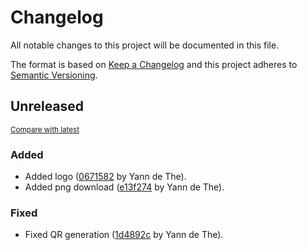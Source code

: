 # Changelog

All notable changes to this project will be documented in this file.

The format is based on [Keep a Changelog](http://keepachangelog.com/en/1.0.0/)
and this project adheres to [Semantic Versioning](http://semver.org/spec/v2.0.0.html).

<!-- insertion marker -->
## Unreleased

<small>[Compare with latest](https://github.com/ydethe/qrgen/compare/0fb48dd34c26774884b960a3eb32a5f23abd1357...HEAD)</small>

### Added

- Added logo ([0671582](https://github.com/ydethe/qrgen/commit/067158228e74ba4e337b804a5fb026350a8f808d) by Yann de The).
- Added png download ([e13f274](https://github.com/ydethe/qrgen/commit/e13f2741d25ee0395e8892730ae089c70d3842cd) by Yann de The).

### Fixed

- Fixed QR generation ([1d4892c](https://github.com/ydethe/qrgen/commit/1d4892c8e5abf5b83dd9aba73badbef9218ea51c) by Yann de The).

<!-- insertion marker -->
